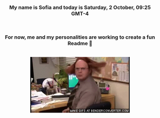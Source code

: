 


<div align="center">
<h3 >My name is Sofia and today is Saturday, 2 October, 09:25 GMT-4</h3><br>
<h3 >For now, me and my personalities are working to create a fun Readme 👋
</h3><br>
<img src='img/dwight.gif' alt='working...'/>
</div>
